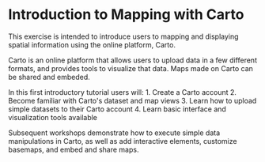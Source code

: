 # Introduction to Mapping with Carto 

This exercise is intended to introduce users to mapping and displaying spatial information using the online platform, Carto. 

Carto is an online platform that allows users to upload data in a few different formats, and provides tools to visualize that data. Maps made on Carto can be shared and embeded. 

In this first introductory tutorial users will:
	1. Create a Carto account
	2. Become familiar with Carto's dataset and map views
	3. Learn how to upload simple datasets to their Carto account
	4. Learn basic interface and visualization tools available

Subsequent workshops demonstrate how to execute simple data manipulations in Carto, as well as add interactive elements, customize basemaps, and embed and share maps.




